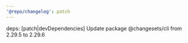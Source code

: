 ```yaml
---
'@repo/changelog': patch
---
```


deps: [patch|devDependencies] Update package @changesets/cli from 2.29.5 to 2.29.6
